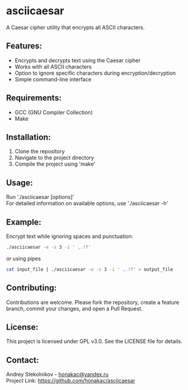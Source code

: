 # asciicaesar

A Caesar cipher utility that encrypts all ASCII characters.

## Features:
* Encrypts and decrypts text using the Caesar cipher
* Works with all ASCII characters
* Option to ignore specific characters during encryption/decryption
* Simple command-line interface

## Requirements:
* GCC (GNU Compiler Collection)
* Make

## Installation:
1. Clone the repository
2. Navigate to the project directory
3. Compile the project using 'make'

## Usage:

Run './asciicaesar [options]'<br>
For detailed information on available options, use './asciicaesar -h'

## Example:

Encrypt text while ignoring spaces and punctuation:

```bash
./asciicaesar -e -s 3 -i ' ,.!?'
```
or using pipes
```bash
cat input_file | ./asciicaesar -e -s 3 -i ' ,.!?' > output_file
```

## Contributing:

Contributions are welcome. Please fork the repository, create a feature branch, commit your changes, and open a Pull Request.

## License:
This project is licensed under GPL v3.0. See the LICENSE file for details.

## Contact:
Andrey Stekolnikov - honakac@yandex.ru <br>
Project Link: https://github.com/honakac/asciicaesar